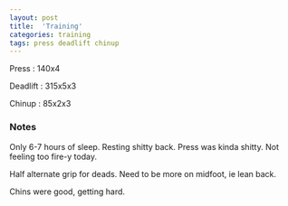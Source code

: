 ```yaml
---
layout: post
title:  'Training'
categories: training
tags: press deadlift chinup
---
```


Press       :   140x4

Deadlift    :   315x5x3

Chinup      :   85x2x3

### Notes

Only 6-7 hours of sleep. Resting shitty back. Press was kinda shitty. Not feeling too
fire-y today.

Half alternate grip for deads. Need to be more on midfoot, ie lean back.

Chins were good, getting hard.
